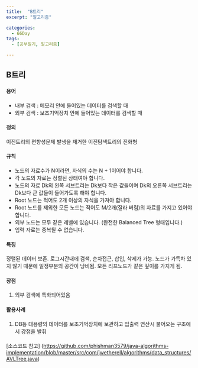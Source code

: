 ```yaml
---
title:  "B트리"
excerpt: "알고리즘"

categories:
  - 66Day
tags:
  - [공부일기, 알고리즘]

---
```


## B트리

#### 용어
- 내부 검색 : 메모리 안에 들어있는 데이터를 검색할 때
- 외부 검색 : 보조기억장치 안에 들어있는 데이터를 검색할 때

#### 정의
이진트리의 편향성문제 발생을 재거한 이진탐색트리의 진화형

#### 규칙
- 노드의 자료수가 N이라면, 자식의 수는 N + 1이어야 합니다.
- 각 노드의 자료는 정렬된 상태여야 합니다.
- 노드의 자료 Dk의 왼쪽 서브트리는 Dk보다 작은 값들이며 Dk의 오른쪽 서브트리는 Dk보다 큰 값들이 들어가도록 해야 합니다.
- Root 노드는 적어도 2개 이상의 자식을 가져야 합니다.
- Root 노드를 제외한 모든 노드는 적어도 M/2개(잘라 버림)의 자료를 가지고 있어야 합니다.
- 외부 노드는 모두 같은 레벨에 있습니다. (완전한 Balanced Tree 형태입니다.)
- 입력 자료는 중복될 수 없습니다.

#### 특징
정렬된 데이터 보존.
로그시간내에 검색, 순차접근, 삽입, 삭제가 가능.
노드가 가득차 있지 않기 때문에 일정부분의 공간이 낭비됨.
모든 리프노드가 같은 깊이를 가지게 됨.

#### 장점
1. 외부 검색에 특화되어있음

#### 활용사례
1. DB등 대용량의 데이터를 보조기억장치에 보관하고 입출력 연산시 불어오는 구조에서 강점을 발휘


####
[소스코드 참고]
(https://github.com/phishman3579/java-algorithms-implementation/blob/master/src/com/jwetherell/algorithms/data_structures/AVLTree.java)

